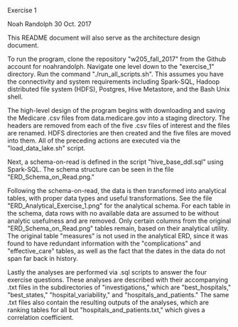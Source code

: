 Exercise 1

Noah Randolph
30 Oct. 2017

This README document will also serve as the architecture design document.

To run the program, clone the repository "w205_fall_2017" from the Github account for noahrandolph. Navigate one level down to the "exercise_1" directory. Run the command "./run_all_scripts.sh". This assumes you have the connectivity and system requirements including Spark-SQL, Hadoop distributed file system (HDFS), Postgres, Hive Metastore, and the Bash Unix shell.

The high-level design of the program begins with downloading and saving the Medicare .csv files from data.medicare.gov into a staging directory. The headers are removed from each of the five .csv files of interest and the files are renamed. HDFS directories are then created and the five files are moved into them. All of the preceding actions are executed via the "load_data_lake.sh" script.

Next, a schema-on-read is defined in the script "hive_base_ddl.sql" using Spark-SQL. The schema structure can be seen in the file "ERD_Schema_on_Read.png." 

Following the schema-on-read, the data is then transformed into analytical tables, with proper data types and useful transformations. See the file "ERD_Analytical_Exercise_1.png" for the analytical schema. For each table in the schema, data rows with no available data are assumed to be without analytic usefulness and are removed. Only certain columns from the original "ERD_Schema_on_Read.png" tables remain, based on their analytical utility. The original table "measures" is not used in the analytical ERD, since it was found to have redundant information with the "complications" and "effective_care" tables, as well as the fact that the dates in the data do not span far back in history.

Lastly the analyses are performed via .sql scripts to answer the four exercise questions. These analyses are described with their accompanying .txt files in the subdirectories of "investigations," which are "best_hospitals," "best_states," "hospital_variability," and "hospitals_and_patients." The same .txt files also contain the resulting outputs of the analyses, which are ranking tables for all but "hospitals_and_patients.txt," which gives a correlation coefficient.